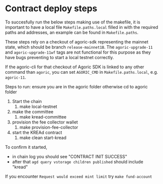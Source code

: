 # Contract deploy steps

To succesfully run the below steps making use of the makefile, it is important to have a local file `Makefile.paths.local` filled in with the required paths and addresses, an example can be found in `Makefile.paths`.

These steps rely on a checkout of agoric-sdk representing the mainnet state, which should be branch `release-mainnet1B`. The `agoric-upgrade-11` and `agoric-upgrade-11wf` tags are not functional for this purpose as they have bugs preventing to start a local testnet correctly.

If the agoric-cli for that checkout of Agoric SDK is linked to any other command than `agoric`, you can set `AGORIC_CMD` in `Makefile.paths.local`, e.g. `agoric-11`.

Steps to run:
ensure you are in the agoric folder otherwise cd to agoric folder

1. Start the chain
   1. make local-testnet
2. make the committee
   1. make kread-committee
3. provision the fee collector wallet
   1. make provision-fee-collector
4. start the KREAd contract
   1. make clean start-kread

To confirm it started,

- in chain log you should see "CONTRACT INIT SUCCESS"
- after that `agd query vstorage children published` should include "kread"

If you encounter `Request would exceed mint limit` try `make fund-account`
